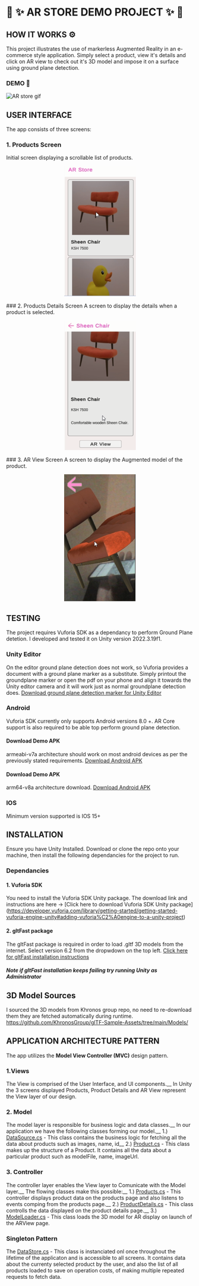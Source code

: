 # 🚀 ✨ AR STORE DEMO PROJECT ✨ 🚀

## HOW IT WORKS ⚙️ 

This project illustrates the use of markerless Augmented Reality in an e-commerce style application.
Simply select a product, view it's details and click on AR view to check out it's 3D model and impose it on
a surface using ground plane detection.

### DEMO 🚀
![AR store gif](/gitfiles/arstore.gif)

## USER INTERFACE
 
The app consists of three screens:
### 1.	Products Screen 
Initial screen displaying a scrollable list of products.
<p align="center">
  <img src="/gitfiles/productsscreen.png" alt="Screen displaying a scrollable list of products."/>
</p>
### 2. Products Details Screen 
A screen to display the details when a product is selected.
<p align="center">
  <img src="/gitfiles/productdetailsscreen.png" alt="Screen to display the details when a product is selected."/>
</p>
### 3. AR View Screen 
A screen to display the Augmented model of the product.
<p align="center">
  <img src="/gitfiles/arviewscreen.png" alt="Screen to display the Augmented model of the product."/>
</p>

## TESTING 
The project requires Vuforia SDK as a dependancy to perform Ground Plane detetion.
I developed and tested it on Unity version 2022.3.19f1.

### Unity Editor
On the editor ground plane detection does not work, so Vuforia provides a document with a ground plane marker as a substitute.
Simply printout the groundplane marker or open the pdf on your phone and align it towards the Unity editor camera
and it will work just as normal groundplane detection does.
[Download ground plane detection marker for Unity Editor](https://github.com/tostegroo/Vuforia7Template/blob/master/Assets/Editor/Vuforia/ForPrint/Emulator/Emulator%20Ground%20Plane.pdf)
### Android
Vuforia SDK currently only supports Android versions 8.0 +.
AR Core support is also required to be able top perform ground plane detection.
#### **Download Demo APK**
armeabi-v7a architecture should work on most android devices as per the previously stated requirements.
[Download Android APK](https://drive.google.com/file/d/1XIBA4brDT4Zi_ax6k7GUzoiZn0gz9n5a/view?usp=sharing)
#### **Download Demo APK**
arm64-v8a	 architecture download.
[Download Android APK](https://drive.google.com/file/d/1_jiLIUCZvgXrhG09dGvqBi1nMmEcWHcn/view?usp=sharing)
### IOS
Minimum version supported is IOS 15+

## INSTALLATION
Ensure you have Unity Installed.
Download or clone the repo onto your machine, then install the following dependancies for the project to run.
### Dependancies
#### 1. Vuforia SDK
You need to install the Vuforia SDK Unity package. The download link and instructions 
are here -> [Click here to download Vuforia SDK Unity package] (https://developer.vuforia.com/library/getting-started/getting-started-vuforia-engine-unity#adding-vuforia%C2%A0engine-to-a-unity-project)
#### 2. gltFast package
The gltFast package is required in order to load .gltf 3D models from the internet.
Select version 6.2 from the dropwdown on the top left.
[Click here for gltFast installation instructions](https://developer.vuforia.com/library/getting-started/getting-started-vuforia-engine-unity#adding-vuforia%C2%A0engine-to-a-unity-project)
##### Note if gltFast installation keeps failing try running Unity as Administrator 

## 3D Model Sources
I sourced the 3D models from Khronos group repo, no need to re-download them they are fetched automatically
during runtime. 
https://github.com/KhronosGroup/glTF-Sample-Assets/tree/main/Models/

## APPLICATION ARCHITECTURE PATTERN
The app utilizes the **Model View Controller (MVC)** design pattern.
### 1.Views
The View is comprised of the User Interface, and UI components.__
In Unity the 3 screens displayed Products, Product Details and AR View represent the View layer of our design.
### 2. Model 
The model layer is responsible for business logic and data classes.__
In our application we have the following classes forming our model.__
1.) [DataSource.cs](/Assets/scripts/DataSource.cs) - This class contains the business logic for fetching all the data about products such as images, name, id__
2.) [Product.cs](/Assets/scripts/Product.cs) - This class makes up the structure of a Product. It contains all the data
about a particular product such as modelFile, name, imageUrl.
### 3. Controller
The controller layer enables the View layer to Comunicate with the Model layer.__
The flowing classes make this possible:__
1.) [Products.cs](/Assets/scripts/Products.cs) - This controller displays product data on the products page and also listens to events comping from the products page.__
2.) [ProductDetails.cs](/Assets/scripts/ProductDetails.cs) - This class controlls the data displayed on the product details page.__
3.) [ModelLoader.cs](/Assets/scripts/ModelLoader.cs) - This class loads the 3D model for AR display on launch of the
ARView page.

### **Singleton Pattern**
The [DataStore.cs](/Assets/scripts/DataStore.cs) - This class is instanciated onl once throughout the lifetime of the
applicaton and is accessible to all screens. It contains data about the currenty selected product by the user, and also the list of all products loaded to save on operation costs, of making multiple repeated requests to fetch data.